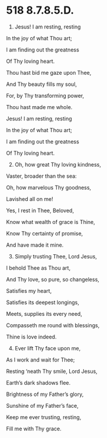 # 518 8.7.8.5.D.

1.  Jesus! I am resting, resting

In the joy of what Thou art;

I am finding out the greatness

Of Thy loving heart.

Thou hast bid me gaze upon Thee,

And Thy beauty fills my soul,

For, by Thy transforming power,

Thou hast made me whole.

Jesus! I am resting, resting

In the joy of what Thou art;

I am finding out the greatness

Of Thy loving heart.

2.  Oh, how great Thy loving kindness,

Vaster, broader than the sea:

Oh, how marvelous Thy goodness,

Lavished all on me!

Yes, I rest in Thee, Beloved,

Know what wealth of grace is Thine,

Know Thy certainty of promise,

And have made it mine.

3.  Simply trusting Thee, Lord Jesus,

I behold Thee as Thou art,

And Thy love, so pure, so changeless,

Satisfies my heart,

Satisfies its deepest longings,

Meets, supplies its every need,

Compasseth me round with blessings,

Thine is love indeed.

4.  Ever lift Thy face upon me,

As I work and wait for Thee;

Resting ‘neath Thy smile, Lord Jesus,

Earth’s dark shadows flee.

Brightness of my Father’s glory,

Sunshine of my Father’s face,

Keep me ever trusting, resting,

Fill me with Thy grace.

